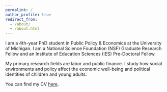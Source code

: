 ```yaml
---
permalink: /
author_profile: true
redirect_from: 
  - /about/
  - /about.html
---
```


I am a 4th-year PhD student in Public Policy & Economics at the University of Michigan. I am a National Science Foundation (NSF) Graduate Research Fellow and an Institute of Education Sciences (IES) Pre-Doctoral Fellow. 

My primary research fields are labor and public finance. I study how social environments and policy affect the economic well-being and political identities of children and young adults. 


You can find my CV [here](https://micah-baum.github.io/files/baum_cv.pdf). 
